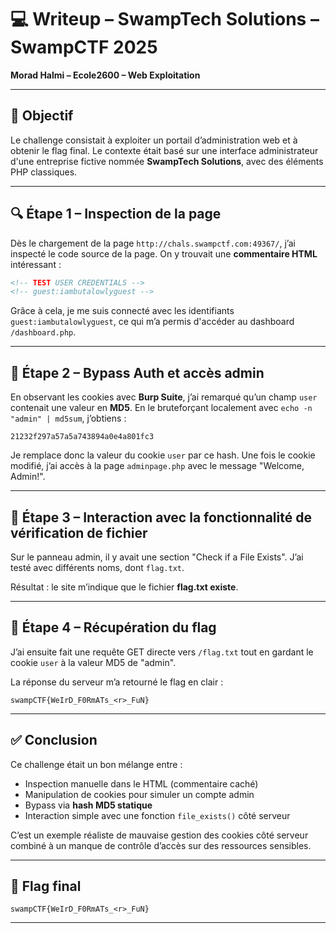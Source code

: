 
# 💻 Writeup – SwampTech Solutions – SwampCTF 2025  
**Morad Halmi – Ecole2600 – Web Exploitation**

---

## 🎯 Objectif

Le challenge consistait à exploiter un portail d’administration web et à obtenir le flag final. Le contexte était basé sur une interface administrateur d'une entreprise fictive nommée **SwampTech Solutions**, avec des éléments PHP classiques.

---

## 🔍 Étape 1 – Inspection de la page

Dès le chargement de la page `http://chals.swampctf.com:49367/`, j’ai inspecté le code source de la page. On y trouvait une **commentaire HTML** intéressant :

```html
<!-- TEST USER CREDENTIALS -->
<!-- guest:iambutalowlyguest -->
```

Grâce à cela, je me suis connecté avec les identifiants `guest:iambutalowlyguest`, ce qui m’a permis d'accéder au dashboard `/dashboard.php`.

---

## 🧪 Étape 2 – Bypass Auth et accès admin

En observant les cookies avec **Burp Suite**, j’ai remarqué qu’un champ `user` contenait une valeur en **MD5**. En le bruteforçant localement avec `echo -n "admin" | md5sum`, j’obtiens :

```
21232f297a57a5a743894a0e4a801fc3
```

Je remplace donc la valeur du cookie `user` par ce hash. Une fois le cookie modifié, j’ai accès à la page `adminpage.php` avec le message "Welcome, Admin!".

---

## 🧩 Étape 3 – Interaction avec la fonctionnalité de vérification de fichier

Sur le panneau admin, il y avait une section "Check if a File Exists". J’ai testé avec différents noms, dont `flag.txt`.

Résultat : le site m’indique que le fichier **flag.txt existe**.

---

## 🚀 Étape 4 – Récupération du flag

J’ai ensuite fait une requête GET directe vers `/flag.txt` tout en gardant le cookie `user` à la valeur MD5 de "admin".

La réponse du serveur m’a retourné le flag en clair :

```
swampCTF{WeIrD_F0RmATs_<r>_FuN}
```

---

## ✅ Conclusion

Ce challenge était un bon mélange entre :

- Inspection manuelle dans le HTML (commentaire caché)
- Manipulation de cookies pour simuler un compte admin
- Bypass via **hash MD5 statique**
- Interaction simple avec une fonction `file_exists()` côté serveur

C’est un exemple réaliste de mauvaise gestion des cookies côté serveur combiné à un manque de contrôle d’accès sur des ressources sensibles.

---

## 🏁 Flag final

```
swampCTF{WeIrD_F0RmATs_<r>_FuN}
```

---
